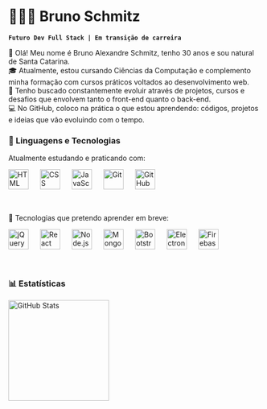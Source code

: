 # 👨🏻‍💻 Bruno Schmitz

**`Futuro Dev Full Stack | Em transição de carreira`**

👋 Olá! Meu nome é Bruno Alexandre Schmitz, tenho 30 anos e sou natural de Santa Catarina.<br>
🎓 Atualmente, estou cursando Ciências da Computação e complemento minha formação com cursos práticos voltados ao desenvolvimento web.<br>
🚀 Tenho buscado constantemente evoluir através de projetos, cursos e desafios que envolvem tanto o front-end quanto o back-end.<br>
💻 No GitHub, coloco na prática o que estou aprendendo: códigos, projetos e ideias que vão evoluindo com o tempo.


### 🤖 Linguagens e Tecnologias

Atualmente estudando e praticando com:

<div style="display: flex; gap: 10px;">
<img align="left" alt="HTML" title="HTML" width="40px" style="padding-right: 10px;" src="https://cdn.jsdelivr.net/gh/devicons/devicon@latest/icons/html5/html5-original.svg" />

<img align="left" alt="CSS" title="CSS" width="40px" style="padding-right: 10px;" src="https://cdn.jsdelivr.net/gh/devicons/devicon@latest/icons/css3/css3-original.svg" />

<img align="left" alt="JavaScript" title="JavaScript" width="40px" style="padding-right: 10px;" src="https://cdn.jsdelivr.net/gh/devicons/devicon@latest/icons/javascript/javascript-original.svg" />

<img align="left" alt="Git" title="Git" width="40px" style="padding-right: 10px;" src="https://cdn.jsdelivr.net/gh/devicons/devicon@latest/icons/git/git-original.svg" />

<img align="left" alt="GitHub" title="GitHub" width="40px" style="padding-right: 10px;" src="https://cdn.jsdelivr.net/gh/devicons/devicon@latest/icons/github/github-original.svg" />

</div>
<br/><br/>

🎯 Tecnologias que pretendo aprender em breve:

<div style="display: flex; gap: 10px;">
<img align="left" alt="jQuery" title="jQuery" width="40px" style="padding-right: 10px;" src="https://cdn.jsdelivr.net/gh/devicons/devicon@latest/icons/jquery/jquery-original.svg" />

<img align="left" alt="React" title="React" width="40px" style="padding-right: 10px;" src="https://cdn.jsdelivr.net/gh/devicons/devicon@latest/icons/react/react-original.svg" />

<img align="left" alt="Node.js" title="Node.js" width="40px" style="padding-right: 10px;" src="https://cdn.jsdelivr.net/gh/devicons/devicon@latest/icons/nodejs/nodejs-original.svg" />

<img align="left" alt="MongoDB" title="MongoDB" width="40px" style="padding-right: 10px;" src="https://cdn.jsdelivr.net/gh/devicons/devicon@latest/icons/mongodb/mongodb-original.svg" />

<img align="left" alt="Bootstrap" title="Bootstrap" width="40px" style="padding-right: 10px;" src="https://cdn.jsdelivr.net/gh/devicons/devicon@latest/icons/bootstrap/bootstrap-original.svg" />

<img align="left" alt="Electron" title="Electron" width="40px" style="padding-right: 10px;" src="https://cdn.jsdelivr.net/gh/devicons/devicon@latest/icons/electron/electron-original.svg" />

<img align="left" alt="Firebase" title="Firebase" width="40px" style="padding-right: 10px;" src="https://cdn.jsdelivr.net/gh/devicons/devicon@latest/icons/firebase/firebase-plain.svg" />

</div>
<br/><br/>

### 📊 Estatísticas
<img 
      align="left" 
      alt="GitHub Stats" 
      height="200" 
      src="https://github-readme-stats.vercel.app/api/top-langs/?username=BrunoSchmitz10&theme=tokyonight&layout=compact&custom_title=Tecnologias&langs_count=9" 
  />
